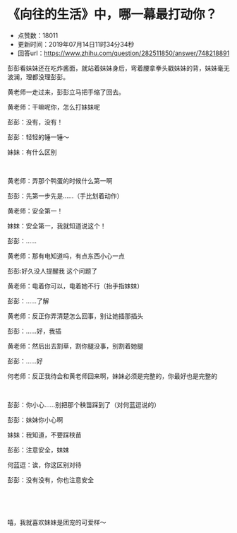 # 《向往的生活》中，哪一幕最打动你？
- 点赞数：18011
- 更新时间：2019年07月14日11时34分34秒
- 回答url：https://www.zhihu.com/question/282511850/answer/748218891
<body>
 <p data-pid="5ktxrY1s">彭彭看妹妹还在吃炸酱面，就站着妹妹身后，弯着腰拿拳头戳妹妹的背，妹妹毫无波澜，理都没理彭彭。</p>
 <p data-pid="CklXddyj">黄老师一走过来，彭彭立马把手缩了回去。</p>
 <p data-pid="bXd3pBm0">黄老师：干嘛呢你，怎么打妹妹呢</p>
 <p data-pid="01gmrF-2">彭彭：没有，没有！</p>
 <p data-pid="02kEE4uD">彭彭：轻轻的锤一锤～</p>
 <p data-pid="HjuvpTYG">妹妹：有什么区别</p>
 <p class="ztext-empty-paragraph"><br></p>
 <p data-pid="3uAa8EnP">黄老师：弄那个鸭蛋的时候什么第一啊</p>
 <p data-pid="37EYg_9c">彭彭：先第一步先是……（手比划着动作）</p>
 <p data-pid="hsDBDRV_">黄老师：安全第一！</p>
 <p data-pid="Hw_xb0Ub">妹妹：安全第一，我就知道说这个！</p>
 <p data-pid="vJY3zngB">彭彭：……</p>
 <p data-pid="Xwf2nQuP">黄老师：那有电知道吗，有点东西小心一点</p>
 <p data-pid="ZtX39Ewu">彭彭:好久没人提醒我 这个问题了</p>
 <p data-pid="lidpw8WU">黄老师：电着你可以，电着她不行（抬手指妹妹）</p>
 <p data-pid="mBTjxYsV">彭彭：……了解</p>
 <p data-pid="wAKX1YKv">黄老师：反正你弄清楚怎么回事，别让她插那插头</p>
 <p data-pid="fqsHX3N-">彭彭：……好，我插</p>
 <p data-pid="9biWKMsg">黄老师：然后出去割草，割你腿没事，别割着她腿</p>
 <p data-pid="p5V4twUc">彭彭：……好</p>
 <p data-pid="5PRJ0di7">何老师：反正我待会和黄老师回来啊，妹妹必须是完整的，你最好也是完整的</p>
 <p class="ztext-empty-paragraph"><br></p>
 <p data-pid="JyvV03zo">彭彭：你小心……别把那个秧苗踩到了（对何蓝逗说的）</p>
 <p data-pid="9o3VXz5L">彭彭：妹妹你小心啊</p>
 <p data-pid="wjauYPqh">妹妹：我知道，不要踩秧苗</p>
 <p data-pid="qvmwf8PA">彭彭：注意安全，妹妹</p>
 <p data-pid="unxQ0YxI">何蓝逗：诶，你这区别对待</p>
 <p data-pid="yZg_OZ05">彭彭：没有没有，你也注意安全</p>
 <p class="ztext-empty-paragraph"><br></p>
 <p class="ztext-empty-paragraph"><br></p>
 <p data-pid="kglYoPX9">嘻，我就喜欢妹妹是团宠的可爱样～</p>
</body>